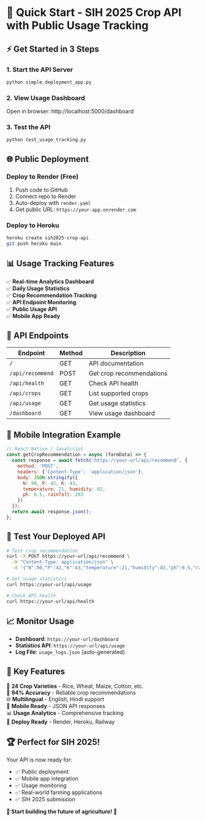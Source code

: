 # 🚀 Quick Start - SIH 2025 Crop API with Public Usage Tracking

## ⚡ Get Started in 3 Steps

### 1. **Start the API Server**
```bash
python simple_deployment_app.py
```

### 2. **View Usage Dashboard**
Open in browser: http://localhost:5000/dashboard

### 3. **Test the API**
```bash
python test_usage_tracking.py
```

## 🌐 Public Deployment

### **Deploy to Render (Free)**
1. Push code to GitHub
2. Connect repo to Render
3. Auto-deploy with `render.yaml`
4. Get public URL: `https://your-app.onrender.com`

### **Deploy to Heroku**
```bash
heroku create sih2025-crop-api
git push heroku main
```

## 📊 Usage Tracking Features

✅ **Real-time Analytics Dashboard**  
✅ **Daily Usage Statistics**  
✅ **Crop Recommendation Tracking**  
✅ **API Endpoint Monitoring**  
✅ **Public Usage API**  
✅ **Mobile App Ready**  

## 🔗 API Endpoints

| Endpoint | Method | Description |
|----------|--------|-------------|
| `/` | GET | API documentation |
| `/api/recommend` | POST | Get crop recommendations |
| `/api/health` | GET | Check API health |
| `/api/crops` | GET | List supported crops |
| `/api/usage` | GET | Get usage statistics |
| `/dashboard` | GET | View usage dashboard |

## 📱 Mobile Integration Example

```javascript
// React Native / JavaScript
const getCropRecommendation = async (farmData) => {
  const response = await fetch('https://your-url/api/recommend', {
    method: 'POST',
    headers: {'Content-Type': 'application/json'},
    body: JSON.stringify({
      N: 90, P: 42, K: 43,
      temperature: 21, humidity: 82,
      ph: 6.5, rainfall: 203
    })
  });
  return await response.json();
};
```

## 🧪 Test Your Deployed API

```bash
# Test crop recommendation
curl -X POST https://your-url/api/recommend \
  -H "Content-Type: application/json" \
  -d '{"N":90,"P":42,"K":43,"temperature":21,"humidity":82,"ph":6.5,"rainfall":203}'

# Get usage statistics  
curl https://your-url/api/usage

# Check API health
curl https://your-url/api/health
```

## 📈 Monitor Usage

- **Dashboard**: `https://your-url/dashboard`
- **Statistics API**: `https://your-url/api/usage`
- **Log File**: `usage_logs.json` (auto-generated)

## 🎯 Key Features

🌾 **24 Crop Varieties** - Rice, Wheat, Maize, Cotton, etc.  
🎯 **94% Accuracy** - Reliable crop recommendations  
🌐 **Multilingual** - English, Hindi support  
📱 **Mobile Ready** - JSON API responses  
📊 **Usage Analytics** - Comprehensive tracking  
🚀 **Deploy Ready** - Render, Heroku, Railway  

## 🏆 Perfect for SIH 2025!

Your API is now ready for:
- ✅ Public deployment
- ✅ Mobile app integration  
- ✅ Usage monitoring
- ✅ Real-world farming applications
- ✅ SIH 2025 submission

**🎉 Start building the future of agriculture! 🌾**
